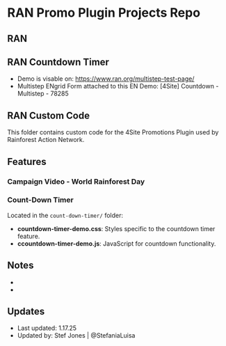 
# RAN Promo Plugin Projects Repo


## RAN 
## RAN Countdown Timer

- Demo is visable on: https://www.ran.org/multistep-test-page/
- Multistep ENgrid Form attached to this EN Demo: [4Site] Countdown - Multistep - 78285

## RAN Custom Code

This folder contains custom code for the 4Site Promotions Plugin used by Rainforest Action Network.

## Features
### Campaign Video - World Rainforest Day 
### Count-Down Timer
Located in the `count-down-timer/` folder:
- **countdown-timer-demo.css**: Styles specific to the countdown timer feature.
- **ccountdown-timer-demo.js**: JavaScript for countdown functionality.

## Notes
- 
- 


## Updates
- Last updated: 1.17.25
- Updated by: Stef Jones | @StefaniaLuisa
